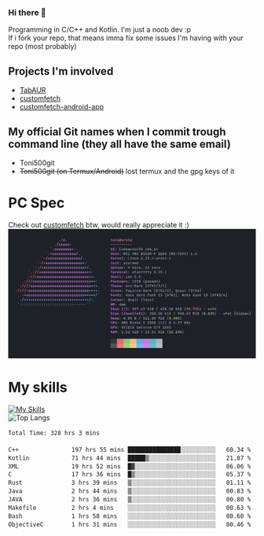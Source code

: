 ### Hi there 👋

Programming in C/C++ and Kotlin. I'm just a noob dev :p\
If i fork your repo, that means imma fix some issues I'm having with your repo (most probably)

## Projects I'm involved
 - [TabAUR](https://github.com/BurntRanch/TabAUR)
 - [customfetch](https://github.com/Toni500github/customfetch)
 - [customfetch-android-app](https://github.com/Toni500github/customfetch-android-app)

## My official Git names when I commit trough command line (they all have the same email)
* Toni500git
* ~~Toni500git (on Termux/Android)~~ lost termux and the gpg keys of it

# PC Spec
Check out [customfetch](https://github.com/Toni500github/customfetch) btw, would really appreciate it :)
![screenshot.png](https://github.com/Toni500github/customfetch/raw/main/screenshot.png)

# My skills
[![My Skills](https://skillicons.dev/icons?i=cpp,bash,kotlin,androidstudio,arch,linux&theme=light)](https://skillicons.dev)\
![Top Langs](https://github-readme-stats.vercel.app/api/top-langs/?username=Toni500github&layout=compact)

<!--START_SECTION:waka-->

```txt
Total Time: 328 hrs 3 mins

C++               197 hrs 55 mins ███████████████░░░░░░░░░░   60.34 %
Kotlin            71 hrs 44 mins  █████▒░░░░░░░░░░░░░░░░░░░   21.87 %
XML               19 hrs 52 mins  █▓░░░░░░░░░░░░░░░░░░░░░░░   06.06 %
C                 17 hrs 36 mins  █▒░░░░░░░░░░░░░░░░░░░░░░░   05.37 %
Rust              3 hrs 39 mins   ▒░░░░░░░░░░░░░░░░░░░░░░░░   01.11 %
Java              2 hrs 44 mins   ▒░░░░░░░░░░░░░░░░░░░░░░░░   00.83 %
JAVA              2 hrs 36 mins   ▒░░░░░░░░░░░░░░░░░░░░░░░░   00.80 %
Makefile          2 hrs 4 mins    ░░░░░░░░░░░░░░░░░░░░░░░░░   00.63 %
Bash              1 hrs 58 mins   ░░░░░░░░░░░░░░░░░░░░░░░░░   00.60 %
ObjectiveC        1 hrs 31 mins   ░░░░░░░░░░░░░░░░░░░░░░░░░   00.46 %
```

<!--END_SECTION:waka-->
